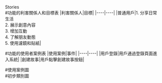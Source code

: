 Stories<br>
#功能的利害關係人和目標表
|利害關係人|目標|
|----|----|
|普通用戶|1. 分享日常生活<br>2. 展示創意內容<br>3. 增加互動<br>4. 了解朋友動態<br>5. 使用濾鏡和貼紙|

#功能的使用者案例表
|使用案例|事件|
|----|----|
|用戶登錄|用戶通過登錄頁面進入系統|
|創建故事|用戶點擊創建故事按鈕|


#使用案例圖<br>
#初步類別圖<br>


